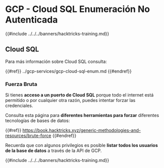 # GCP - Cloud SQL Enumeración No Autenticada

{{#include ../../../banners/hacktricks-training.md}}

## Cloud SQL

Para más información sobre Cloud SQL consulta:

{{#ref}}
../gcp-services/gcp-cloud-sql-enum.md
{{#endref}}

### Fuerza Bruta

Si tienes **acceso a un puerto de Cloud SQL** porque todo el internet está permitido o por cualquier otra razón, puedes intentar forzar las credenciales.

Consulta esta página para **diferentes herramientas para forzar** diferentes tecnologías de bases de datos:

{{#ref}}
https://book.hacktricks.xyz/generic-methodologies-and-resources/brute-force
{{#endref}}

Recuerda que con algunos privilegios es posible **listar todos los usuarios de la base de datos** a través de la API de GCP.

{{#include ../../../banners/hacktricks-training.md}}
